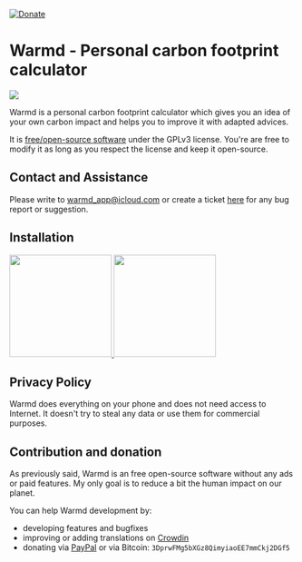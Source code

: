 [![Donate](https://img.shields.io/badge/Donate-PayPal-green.svg)](https://www.paypal.me/fredericjulian)

# Warmd - Personal carbon footprint calculator

<img src="https://lh3.googleusercontent.com/XmXX4m877oLj9pgZSQjdGanJ8oVSca6K8yaY4WjI-5_EGMzIljBkrRIsN_u9wQvDlRyr=w1440-h620-rw"/>

Warmd is a personal carbon footprint calculator which gives you an idea of your own carbon impact and helps you to improve it with adapted advices.

It is [free/open-source software](https://www.gnu.org/philosophy/free-sw.html) under the GPLv3 license. You're are free to modify it as long as you respect the license and keep it open-source.

## Contact and Assistance
Please write to [warmd_app@icloud.com](mailto:warmd_app@icloud.com) or create a ticket [here](https://github.com/FredJul/Warmd/issues/new) for any bug report or suggestion.

## Installation
<a href="https://play.google.com/store/apps/details?id=net.frju.verdure" target="_blank" class="is-slightly-elevated" rel="nofollow">
  <img src="https://itsallwidgets.com/images/google.png" style="width:180px"/>
</a>
<a href="https://apps.apple.com/app/id1487848837" target="_blank" class="is-slightly-elevated" rel="nofollow">
  <img src="https://itsallwidgets.com/images/apple.png" style="width:180px"/>
</a>

## Privacy Policy
Warmd does everything on your phone and does not need access to Internet. It doesn't try to steal any data or use them for commercial purposes.

## Contribution and donation
As previously said, Warmd is an free open-source software without any ads or paid features. My only goal is to reduce a bit the human impact on our planet.

You can help Warmd development by:
- developing features and bugfixes
- improving or adding translations on [Crowdin](https://frju.crowdin.com/warmd)
- donating via [PayPal](https://www.paypal.me/fredericjulian) or via Bitcoin: `3DprwFMg5bXGz8QimyiaoEE7mmCkj2DGf5`

